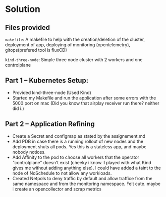 # Solution

## Files provided

`makefile`: A makefile to help with the creation/deletion of the cluster, deployment of app, deploying of monitoring (opentelemetry), gitops(prefered tool is fluxCD)

`kind-three-node`: Simple three node cluster with 2 workers and one controlplane

## Part 1 – Kubernetes Setup:

- Provided kind-three-node (Used Kind)
- Started my Makefile and run the application after some errors with the 5000 port on mac (Did you know that airplay receiver run there? neither did i.)

## Part 2 – Application Refining

- Create a Secret and configmap as stated by the assignement.md
- Add PDB in case there is a running rollout of new nodes and the deployment shuts all pods. Yes this is a stateless app, and maybe nobody notices.
- Add Affinity to the pod to choose all workers that the operator "controlplane" doesn't exist (cheeky i know. I played with what Kind gives me without adding anything else). I could have added a taint to the node of NoSchedule to not allow any workloads. 
- Created Netpols to deny traffic by default and allow traffice from the same namespace and from the monitoring namespace. Felt cute. maybe i create an opencollector and scrap metrics


